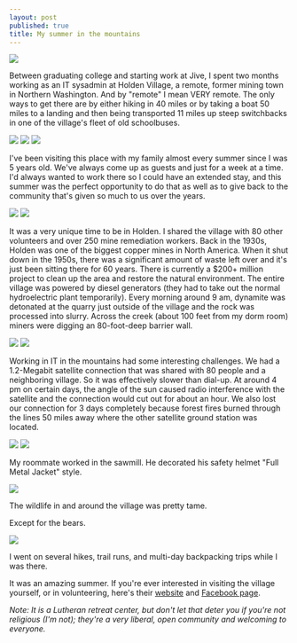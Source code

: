 ```yaml
---
layout: post
published: true
title: My summer in the mountains
---
```

![]({{site.cdn_path}}/2014/10/22/1.jpg)

Between graduating college and starting work at Jive, I spent two months working as an IT sysadmin at Holden Village, a remote, former mining town in Northern Washington. And by "remote" I mean VERY remote. The only ways to get there are by either hiking in 40 miles or by taking a boat 50 miles to a landing and then being transported 11 miles up steep switchbacks in one of the village's fleet of old schoolbuses.

![]({{site.cdn_path}}/2014/10/22/2.jpg)
![]({{site.cdn_path}}/2014/10/22/3.jpg)
![]({{site.cdn_path}}/2014/10/22/4.jpg)

I've been visiting this place with my family almost every summer since I was 5 years old. We've always come up as guests and just for a week at a time. I'd always wanted to work there so I could have an extended stay, and this summer was the perfect opportunity to do that as well as to give back to the community that's given so much to us over the years.

![]({{site.cdn_path}}/2014/10/22/5.jpg)
![]({{site.cdn_path}}/2014/10/22/6.jpg)

It was a very unique time to be in Holden. I shared the village with 80 other volunteers and over 250 mine remediation workers. Back in the 1930s, Holden was one of the biggest copper mines in North America. When it shut down in the 1950s, there was a significant amount of waste left over and it's just been sitting there for 60 years. There is currently a $200+ million project to clean up the area and restore the natural environment. The entire village was powered by diesel generators (they had to take out the normal hydroelectric plant temporarily). Every morning around 9 am, dynamite was detonated at the quarry just outside of the village and the rock was processed into slurry. Across the creek (about 100 feet from my dorm room) miners were digging an 80-foot-deep barrier wall.

![]({{site.cdn_path}}/2014/10/22/7.jpg)
![]({{site.cdn_path}}/2014/10/22/8.jpg)

Working in IT in the mountains had some interesting challenges. We had a 1.2-Megabit satellite connection that was shared with 80 people and a neighboring village. So it was effectively slower than dial-up. At around 4 pm on certain days, the angle of the sun caused radio interference with the satellite and the connection would cut out for about an hour. We also lost our connection for 3 days completely because forest fires burned through the lines 50 miles away where the other satellite ground station was located.

![]({{site.cdn_path}}/2014/10/22/9.jpg)
![]({{site.cdn_path}}/2014/10/22/10.jpg)

My roommate worked in the sawmill. He decorated his safety helmet "Full Metal Jacket" style.

![]({{site.cdn_path}}/2014/10/22/11.jpg)

The wildlife in and around the village was pretty tame.



Except for the bears.

![]({{site.cdn_path}}/2014/10/22/19.jpg)

I went on several hikes, trail runs, and multi-day backpacking trips while I was there.




It was an amazing summer. If you're ever interested in visiting the village yourself, or in volunteering, here's their [website](http://www.holdenvillage.org/) and [Facebook page](https://www.facebook.com/HoldenVillage?ref=br_tf).

_Note: It is a Lutheran retreat center, but don't let that deter you if you're not religious (I'm not); they're a very liberal, open community and welcoming to everyone._
